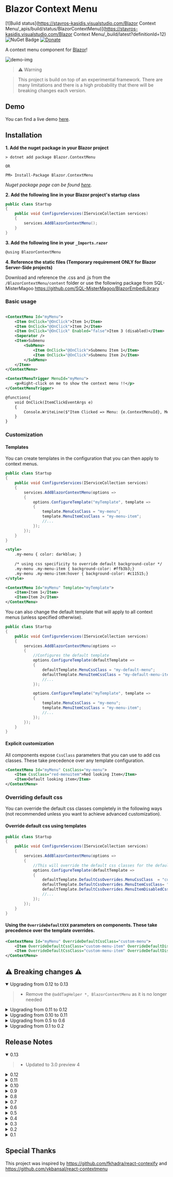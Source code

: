 # Blazor Context Menu
[![Build status](https://stavros-kasidis.visualstudio.com/Blazor Context Menu/_apis/build/status/BlazorContextMenu)](https://stavros-kasidis.visualstudio.com/Blazor Context Menu/_build/latest?definitionId=12) ![NuGet Badge](https://buildstats.info/nuget/Blazor.ContextMenu?includePreReleases=true) [![Donate](https://img.shields.io/badge/Donate-PayPal-green.svg)](https://www.paypal.com/cgi-bin/webscr?cmd=_donations&business=7CRGWPYB5AKJQ&currency_code=EUR&source=url)

A context menu component for [Blazor](https://blazor.net)!

![demo-img](ReadmeResources/blazor-context-menu-demo-2.gif)

> ⚠️ Warning

> This project is build on top of an experimental framework. There are many limitations and there is a high probability that there will be breaking changes each version.

## Demo
You can find a live demo [here](https://blazor-context-menu-demo.azurewebsites.net/).

## Installation
**1. Add the nuget package in your Blazor project**
```
> dotnet add package Blazor.ContextMenu

OR

PM> Install-Package Blazor.ContextMenu
```
*Nuget package page can be found [here](https://www.nuget.org/packages/Blazor.ContextMenu).*

**2. Add the following line in your Blazor project's startup class**

```csharp
public class Startup
{
    public void ConfigureServices(IServiceCollection services)
    {
        services.AddBlazorContextMenu();
    }
}
```
**3. Add the following line in your `_Imports.razor`**
```csharp
@using BlazorContextMenu
```
**4. Reference the static files (Temporary requirement ONLY for Blazor Server-Side projects)**

Download and reference the .css and .js from the `/BlazorContextMenu/content` folder or use the following package from SQL-MisterMagoo https://github.com/SQL-MisterMagoo/BlazorEmbedLibrary 

### Basic usage

```xml

<ContextMenu Id="myMenu">
    <Item OnClick="@OnClick">Item 1</Item>
    <Item OnClick="@OnClick">Item 2</Item>
    <Item OnClick="@OnClick" Enabled="false">Item 3 (disabled)</Item>
    <Seperator />
    <Item>Submenu
        <SubMenu>
            <Item OnClick="@OnClick">Submenu Item 1</Item>
            <Item OnClick="@OnClick">Submenu Item 2</Item>
        </SubMenu>
    </Item>
</ContextMenu>

<ContextMenuTrigger MenuId="myMenu">
    <p>Right-click on me to show the context menu !!</p>
</ContextMenuTrigger>

@functions{
    void OnClick(ItemClickEventArgs e)
    {
        Console.WriteLine($"Item Clicked => Menu: {e.ContextMenuId}, MenuTarget: {e.ContextMenuTargetId}, IsCanceled: {e.IsCanceled}, MenuItem: {e.MenuItemElement}, MouseEvent: {e.MouseEvent}");
    }
}

```

### Customization

#### Templates

You can create templates in the configuration that you can then apply to context menus. 

```csharp
public class Startup
{
    public void ConfigureServices(IServiceCollection services)
    {
        services.AddBlazorContextMenu(options =>
        {
            options.ConfigureTemplate("myTemplate", template =>
            {
                template.MenuCssClass = "my-menu";
                template.MenuItemCssClass = "my-menu-item";
                //...
            });
        });
    }
}
```
```xml
<style>
    .my-menu { color: darkblue; }
    
    /* using css specificity to override default background-color */
    .my-menu .my-menu-item { background-color: #ffb3b3;}
    .my-menu .my-menu-item:hover { background-color: #c11515;} 
</style>

<ContextMenu Id="myMenu" Template="myTemplate">
    <Item>Item 1</Item>
    <Item>Item 2</Item>
</ContextMenu>
```

You can also change the default template that will apply to all context menus (unless specified otherwise). 

```csharp
public class Startup
{
    public void ConfigureServices(IServiceCollection services)
    {
        services.AddBlazorContextMenu(options =>
        {
            //Configures the default template
            options.ConfigureTemplate(defaultTemplate =>
            {
                defaultTemplate.MenuCssClass = "my-default-menu";
                defaultTemplate.MenuItemCssClass = "my-default-menu-item";
                //...
            });

            options.ConfigureTemplate("myTemplate", template =>
            {
                template.MenuCssClass = "my-menu";
                template.MenuItemCssClass = "my-menu-item";
                //...
            });
        });
    }
}
```
#### Explicit customization
All components expose `CssClass` parameters that you can use to add css classes. These take precedence over any template configuration.

```xml
<ContextMenu Id="myMenu" CssClass="my-menu">
    <Item CssClass="red-menuitem">Red looking Item</Item>
    <Item>Default looking item</Item>
</ContextMenu>
```

### Overriding default css

You can override the default css classes completely in the following ways (not recommended unless  you want to achieve advanced customization).

#### Override default css using templates

```csharp
public class Startup
{
    public void ConfigureServices(IServiceCollection services)
    {
        services.AddBlazorContextMenu(options =>
        {
            //This will override the default css classes for the default tenplate
            options.ConfigureTemplate(defaultTemplate =>
            {
                defaultTemplate.DefaultCssOverrides.MenuCssClass  = "custom-menu";
                defaultTemplate.DefaultCssOverrides.MenuItemCssClass= "custom-menu-item";
                defaultTemplate.DefaultCssOverrides.MenuItemDisabledCssClass = "custom-menu-item--disabled";
                //...
            });
        });
    }
}
```

#### Using the `OverrideDefaultXXX` parameters on components. These take precedence over the template overrides.

```xml
<ContextMenu Id="myMenu" OverrideDefaultCssClass="custom-menu">
    <Item OverrideDefaultCssClass="custom-menu-item" OverrideDefaultDisabledCssClass="custom-menu-item--disabled">Item 1</Item>
    <Item OverrideDefaultCssClass="custom-menu-item" OverrideDefaultDisabledCssClass="custom-menu-item--disabled">Item 2</Item>
</ContextMenu>
```


## ⚠️ Breaking changes ⚠️
<details open="open"><summary>Upgrading from 0.12 to 0.13</summary>

>- Remove the `@addTagHelper *, BlazorContextMenu` as it is no longer needed
</details>

<details><summary>Upgrading from 0.11 to 0.12</summary>

>- The following handlers are removed as they are no longer needed: `ClickAsync`, `EnabledHandlerAsync`, `VisibleHandlerAsync`
>- The `Click` handler has been renamed to `OnClick` to keep consistency with the framework/suggested event names
>- The `MenuItemClickEventArgs` class has been renamed to the more appropriate `ItemClickEventArgs`
>- The `EnabledHandler` and `VisibleHandler` parameters have been removed and replaced with the new `OnAppearing` event handler
>- The `MenuItemEnabledHandlerArgs` and `MenuItemVisibleHandlerArgs` classes have been removed and replaced with the new `ItemAppearingEventArgs`
</details>

<details><summary>Upgrading from 0.10 to 0.11</summary>
    
>- The `CssOverrides` API is removed and override configuration is moved into templates. The `DefaultCssOverrides` of the `ConfigureTemplate` API must be used.
</details>

<details><summary>Upgrading from 0.5 to 0.6</summary>
    
>- You must add in `Startup.ConfigureServices` of your Blazor client side project the following line `services.AddBlazorContextMenu();`
>- The `BlazorContextMenu.BlazorContextMenuDefaults` API is removed. Use the API provided in the service configuration.
</details>

<details><summary>Upgrading from 0.1 to 0.2</summary>
    
>- Rename "MenuItem" to "Item"
>- Rename "MenuSeperator" to "Seperator"
>- Replace "MenuItemWithSubmenu" with a regular "Item" component
</details>

## Release Notes
<details open="open"><summary>0.13</summary>
    
>- Updated to 3.0 preview 4
</details>

<details><summary>0.12</summary>
    
>- Updated to Blazor 0.9.0
>- Changed event handlers to the new `EventCallback<>`. As a consequence the following handlers are no longer needed and they are removed: `ClickAsync`, `EnabledHandlerAsync`, `VisibleHandlerAsync`
>- Fixed menu display position when it doesn't fit on screen
>- The `Click` handler has been renamed to `OnClick` to keep consistency with the framework/suggested event names
>- The `MenuItemClickEventArgs` class has been renamed to the more appropriate `ItemClickEventArgs`
>- The `EnabledHandler` and `VisibleHandler` parameters have been removed and replaced with the new `OnAppearing` event handler
>- The `MenuItemEnabledHandlerArgs` and `MenuItemVisibleHandlerArgs` classes have been removed and replaced with the new `ItemAppearingEventArgs`
</details>

<details><summary>0.11</summary>

>- Updated to Blazor 0.8.0
>- Added animations
>- Default css overrides are now part of the `Templates` API so that you can easily have multiple custom overriden menus
>- Razor Components are not loading the static files included in the library => [#6349](https://github.com/aspnet/AspNetCore/issues/6349). As a workaround you can download and reference directly the **.css** and **.js** from the `/BlazorContextMenu/content` folder until the issue is resolved.
</details>

<details><summary>0.10</summary>
    
>- Added proper support for Razor Components (aka server-side Blazor)
</details>

<details><summary>0.9</summary>
    
>- Updated to Blazor 0.7.0
>- Removed some js interop in favor of the new Cascading Values feature
</details>

<details><summary>0.8</summary>
    
>- Updated to Blazor 0.6.0
</details>

<details><summary>0.7</summary>

>- Added left-click trigger support
</details>

<details><summary>0.6</summary>
    
>- Updated to Blazor 0.5.1
>- Changed configuration setup
>- Added templates
</details>

<details><summary>0.5</summary>
    
>- Updated to Blazor 0.5.0
</details>

<details><summary>0.4</summary>
    
>- Added minification for included css/js
>- Updated to Blazor 0.4.0
</details>

<details><summary>0.3</summary>
    
>- Added dynamic EnabledHandlers for menu items
>- Added Active and dynamic ActiveHandlers for menu items
</details>

<details><summary>0.2</summary>
    
>- Updated to Blazor 0.3.0
>- Renamed "MenuItem" to "Item" to avoid conflicts with the html element "menuitem"
>- Renamed "MenuSeperator" to "Seperator" for consistency
>- Removed "MenuItemWithSubmenu" (just use a regular "Item")
</details>

<details><summary>0.1</summary>
    
>- Initial release
</details>

## Special Thanks

This project was inspired by https://github.com/fkhadra/react-contexify and https://github.com/vkbansal/react-contextmenu
